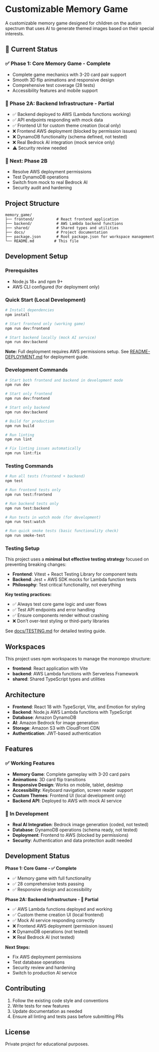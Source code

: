 # Customizable Memory Game

A customizable memory game designed for children on the autism spectrum that uses AI to generate themed images based on their special interests.

## 🎯 Current Status

### ✅ Phase 1: Core Memory Game - Complete
- Complete game mechanics with 3-20 card pair support
- Smooth 3D flip animations and responsive design
- Comprehensive test coverage (28 tests)
- Accessibility features and mobile support

### 🚧 Phase 2A: Backend Infrastructure - Partial
- ✅ Backend deployed to AWS (Lambda functions working)
- ✅ API endpoints responding with mock data
- ✅ Frontend UI for custom theme creation (local only)
- ❌ Frontend AWS deployment (blocked by permission issues)
- ❌ DynamoDB functionality (schema defined, not tested)
- ❌ Real Bedrock AI integration (mock service only)
- ⚠️ Security review needed

### 🔄 Next: Phase 2B
- Resolve AWS deployment permissions
- Test DynamoDB operations
- Switch from mock to real Bedrock AI
- Security audit and hardening

## Project Structure

```
memory_game/
├── frontend/          # React frontend application
├── backend/           # AWS Lambda backend functions
├── shared/            # Shared types and utilities
├── docs/              # Project documentation
├── package.json       # Root package.json for workspace management
└── README.md         # This file
```

## Development Setup

### Prerequisites

- Node.js 18+ and npm 9+
- AWS CLI configured (for deployment only)

### Quick Start (Local Development)

```bash
# Install dependencies
npm install

# Start frontend only (working game)
npm run dev:frontend

# Start backend locally (mock AI service)
npm run dev:backend
```

**Note:** Full deployment requires AWS permissions setup. See [README-DEPLOYMENT.md](./README-DEPLOYMENT.md) for deployment guide.

### Development Commands

```bash
# Start both frontend and backend in development mode
npm run dev

# Start only frontend
npm run dev:frontend

# Start only backend
npm run dev:backend

# Build for production
npm run build

# Run linting
npm run lint

# Fix linting issues automatically
npm run lint:fix
```

### Testing Commands

```bash
# Run all tests (frontend + backend)
npm test

# Run frontend tests only
npm run test:frontend

# Run backend tests only
npm run test:backend

# Run tests in watch mode (for development)
npm run test:watch

# Run quick smoke tests (basic functionality check)
npm run smoke-test
```

### Testing Setup

This project uses a **minimal but effective testing strategy** focused on preventing breaking changes:

- **Frontend**: Vitest + React Testing Library for component tests
- **Backend**: Jest + AWS SDK mocks for Lambda function tests
- **Philosophy**: Test critical functionality, not everything

**Key testing practices:**
- ✅ Always test core game logic and user flows
- ✅ Test API endpoints and error handling  
- ✅ Ensure components render without crashing
- ❌ Don't over-test styling or third-party libraries

See [docs/TESTING.md](./docs/TESTING.md) for detailed testing guide.

## Workspaces

This project uses npm workspaces to manage the monorepo structure:

- **frontend**: React application with Vite
- **backend**: AWS Lambda functions with Serverless Framework
- **shared**: Shared TypeScript types and utilities

## Architecture

- **Frontend**: React 18 with TypeScript, Vite, and Emotion for styling
- **Backend**: Node.js AWS Lambda functions with TypeScript
- **Database**: Amazon DynamoDB
- **AI**: Amazon Bedrock for image generation
- **Storage**: Amazon S3 with CloudFront CDN
- **Authentication**: JWT-based authentication

## Features

### ✅ Working Features
- **Memory Game**: Complete gameplay with 3-20 card pairs
- **Animations**: 3D card flip transitions
- **Responsive Design**: Works on mobile, tablet, desktop
- **Accessibility**: Keyboard navigation, screen reader support
- **Custom Themes**: Frontend UI (local development only)
- **Backend API**: Deployed to AWS with mock AI service

### 🚧 In Development
- **Real AI Integration**: Bedrock image generation (coded, not tested)
- **Database**: DynamoDB operations (schema ready, not tested)
- **Deployment**: Frontend to AWS (blocked by permissions)
- **Security**: Authentication and data protection audit needed

## Development Status

**Phase 1: Core Game - ✅ Complete**
- ✅ Memory game with full functionality
- ✅ 28 comprehensive tests passing
- ✅ Responsive design and accessibility

**Phase 2A: Backend Infrastructure - 🚧 Partial**
- ✅ AWS Lambda functions deployed and working
- ✅ Custom theme creation UI (local frontend)
- ✅ Mock AI service responding correctly
- ❌ Frontend AWS deployment (permission issues)
- ❌ DynamoDB operations (not tested)
- ❌ Real Bedrock AI (not tested)

**Next Steps:**
- Fix AWS deployment permissions
- Test database operations
- Security review and hardening
- Switch to production AI service

## Contributing

1. Follow the existing code style and conventions
2. Write tests for new features
3. Update documentation as needed
4. Ensure all linting and tests pass before submitting PRs

## License

Private project for educational purposes.
